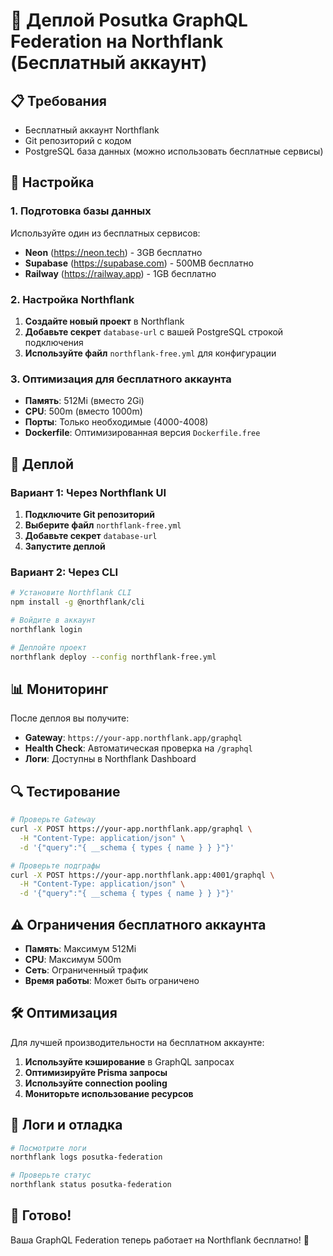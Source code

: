 # 🚀 Деплой Posutka GraphQL Federation на Northflank (Бесплатный аккаунт)

## 📋 Требования

- Бесплатный аккаунт Northflank
- Git репозиторий с кодом
- PostgreSQL база данных (можно использовать бесплатные сервисы)

## 🔧 Настройка

### 1. Подготовка базы данных

Используйте один из бесплатных сервисов:
- **Neon** (https://neon.tech) - 3GB бесплатно
- **Supabase** (https://supabase.com) - 500MB бесплатно
- **Railway** (https://railway.app) - 1GB бесплатно

### 2. Настройка Northflank

1. **Создайте новый проект** в Northflank
2. **Добавьте секрет** `database-url` с вашей PostgreSQL строкой подключения
3. **Используйте файл** `northflank-free.yml` для конфигурации

### 3. Оптимизация для бесплатного аккаунта

- **Память**: 512Mi (вместо 2Gi)
- **CPU**: 500m (вместо 1000m)
- **Порты**: Только необходимые (4000-4008)
- **Dockerfile**: Оптимизированная версия `Dockerfile.free`

## 🚀 Деплой

### Вариант 1: Через Northflank UI

1. **Подключите Git репозиторий**
2. **Выберите файл** `northflank-free.yml`
3. **Добавьте секрет** `database-url`
4. **Запустите деплой**

### Вариант 2: Через CLI

```bash
# Установите Northflank CLI
npm install -g @northflank/cli

# Войдите в аккаунт
northflank login

# Деплойте проект
northflank deploy --config northflank-free.yml
```

## 📊 Мониторинг

После деплоя вы получите:
- **Gateway**: `https://your-app.northflank.app/graphql`
- **Health Check**: Автоматическая проверка на `/graphql`
- **Логи**: Доступны в Northflank Dashboard

## 🔍 Тестирование

```bash
# Проверьте Gateway
curl -X POST https://your-app.northflank.app/graphql \
  -H "Content-Type: application/json" \
  -d '{"query":"{ __schema { types { name } } }"}'

# Проверьте подграфы
curl -X POST https://your-app.northflank.app:4001/graphql \
  -H "Content-Type: application/json" \
  -d '{"query":"{ __schema { types { name } } }"}'
```

## ⚠️ Ограничения бесплатного аккаунта

- **Память**: Максимум 512Mi
- **CPU**: Максимум 500m
- **Сеть**: Ограниченный трафик
- **Время работы**: Может быть ограничено

## 🛠️ Оптимизация

Для лучшей производительности на бесплатном аккаунте:

1. **Используйте кэширование** в GraphQL запросах
2. **Оптимизируйте Prisma запросы**
3. **Используйте connection pooling**
4. **Мониторьте использование ресурсов**

## 📝 Логи и отладка

```bash
# Посмотрите логи
northflank logs posutka-federation

# Проверьте статус
northflank status posutka-federation
```

## 🎉 Готово!

Ваша GraphQL Federation теперь работает на Northflank бесплатно! 🚀
